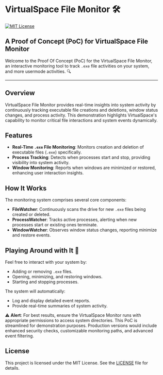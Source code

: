 # VirtualSpace File Monitor 🛠️

[![MIT License](https://img.shields.io/badge/License-MIT-yellow.svg)](LICENSE)

## A Proof of Concept (PoC) for VirtualSpace File Monitor

Welcome to the Proof Of Concept (PoC) for the VirtualSpace File Monitor, an interactive monitoring tool to track `.exe` file activities on your system, and more usermode activities. 🔍

---

## Overview

VirtualSpace File Monitor provides real-time insights into system activity by continuously tracking executable file creations and deletions, window status changes, and process activity. This demonstration highlights VirtualSpace's capability to monitor critical file interactions and system events dynamically.

## Features

* **Real-Time `.exe` File Monitoring**: Monitors creation and deletion of executable files (`.exe`) specifically.
* **Process Tracking**: Detects when processes start and stop, providing visibility into system activity.
* **Window Monitoring**: Reports when windows are minimized or restored, enhancing user interaction insights.

## How It Works

The monitoring system comprises several core components:

* **FileWatcher**: Continuously scans the drive for new `.exe` files being created or deleted.
* **ProcessWatcher**: Tracks active processes, alerting when new processes start or existing ones terminate.
* **WindowWatcher**: Observes window status changes, reporting minimize and restore events.

## Playing Around with It 🧪

Feel free to interact with your system by:

* Adding or removing `.exe` files.
* Opening, minimizing, and restoring windows.
* Starting and stopping processes.

The system will automatically:

* Log and display detailed event reports.
* Provide real-time summaries of system activity.

⚠️ **Alert**: For best results, ensure the VirtualSpace Monitor runs with appropriate permissions to access system directories. This PoC is streamlined for demonstration purposes. Production versions would include enhanced security checks, customizable monitoring paths, and advanced event filtering.

## License

This project is licensed under the MIT License. See the [LICENSE](LICENSE) file for details.
